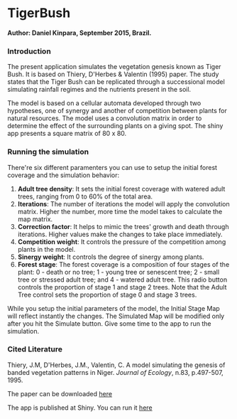 # TigerBush

**Author: Daniel Kinpara, September 2015, Brazil.**

### Introduction
The present application simulates the vegetation genesis known as Tiger Bush. It is based on Thiery, D'Herbes & Valentin (1995) paper. The study states that the Tiger Bush can be replicated through a successional model simulating rainfall regimes and the nutrients present in the soil.

The model is based on a cellular automata developed through two hypotheses, one of synergy and another of competition between plants for natural resources. The model uses a convolution matrix in order to determine the effect of the surrounding plants on a giving spot. The shiny app presents a square matrix of 80 x 80.

### Running the simulation
There're six different paramenters you can use to setup the initial forest coverage and the simulation behavior:

1. **Adult tree density**: It sets the initial forest coverage with watered adult trees, ranging from 0 to 60% of the total area.
2. **Iterations**: The number of iterations the model will apply the convolution matrix. Higher the number, more time the model takes to calculate the map matrix.
3. **Correction factor**: It helps to mimic the trees' growth and death through iterations. Higher values make the changes to take place immediately.
4. **Competition weight**: It controls the pressure of the competition among plants in the model.
5. **Sinergy weight**: It controls the degree of sinergy among plants.
6. **Forest stage**: The forest coverage is a composition of four stages of the plant: 0 - death or no tree; 1 - young tree or senescent tree; 2 - small tree or stressed adult tree; and 4 - watered adult tree. This radio button controls the proportion of stage 1 and stage 2 trees. Note that the Adult Tree control sets the proportion of stage 0 and stage 3 trees.

While you setup the initial parameters of the model, the Initial Stage Map will reflect instantly the changes. The Simulated Map will be modified only after you hit the Simulate button. Give some time to the app to run the simulation.

### Cited Literature
Thiery, J.M, D'Herbes, J.M., Valentin, C. A model simulating the genesis of banded vegetation patterns in Niger. *Journal of Ecology*, n.83, p.497-507, 1995.

The paper can be downloaded [here](http://goo.gl/TTjxCC)

The app is published at Shiny. You can run it [here](https://dkinpara.shinyapps.io/TigerBush)
